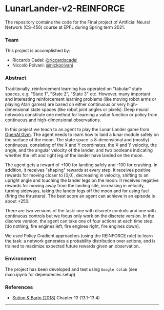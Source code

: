 # LunarLander-v2-REINFORCE

The repository contains the code for the Final project of Artificial Neural Network (CS-456) course at EPFL during Spring term 2021. 

### Team
This project is accomplished by:
- Riccardo Cadei: [@riccardocadei](https://github.com/riccardocadei)
- Niccolò Polvani: [@nickpolvani](https://github.com/nickpolvani)

### Abstract
Traditionally, reinforcement learning has operated on "tabular" state spaces, e.g. "State 1", "State 2", "State 3" etc. However, many important and interesting reinforcement learning problems (like moving robot arms or playing Atari games) are based on either continuous or very high-dimensional state spaces (like robot joint angles or pixels). Deep neural networks constitute one method for learning a value function or policy from continuous and high-dimensional observations. 

In this project we teach to an agent to play the Lunar Lander game from [OpenAI Gym](https://gym.openai.com/envs/LunarLander-v2/). The agent needs to learn how to land a lunar module safely on the surface of the moon. The state space is 8-dimensional and (mostly) continuous, consisting of the X and Y coordinates, the X and Y velocity, the angle, and the angular velocity of the lander, and two booleans indicating whether the left and right leg of the lander have landed on the moon.

The agent gets a reward of +100 for landing safely and -100 for crashing. In addition, it receives "shaping" rewards at every step. It receives positive rewards for moving closer to [0,0], decreasing in velocity, shifting to an upright angle and touching the lander legs on the moon. It receives negative rewards for moving away from the landing site, increasing in velocity, turning sideways, taking the lander legs off the moon and for using fuel (firing the thrusters). The best score an agent can achieve in an episode is about +250.

There are two versions of the task: one with discrete controls and one with continuous controls but we focus only work on the discrete version. In the discrete version, the agent can take one of four actions at each time step: [do nothing, fire engines left, fire engines right, fire engines down]. 

We used Policy Gradient approaches (using the REINFORCE rule) to learn the task: a network generates a probability distribution over actions, and is trained to maximize expected future rewards given an observation.

### Environment

The project has been developed and test using `Google Colab` (see main.ipynb for dependecies setup).

### References

- [Sutton & Barto (2018)](https://www.andrew.cmu.edu/course/10-703/textbook/BartoSutton.pdf) Chapter 13 (13.1-13.4)


* * *
 
